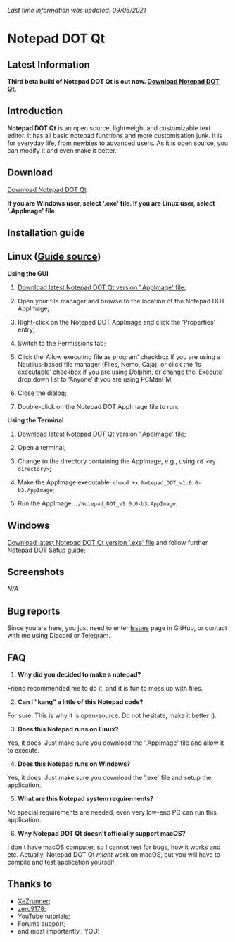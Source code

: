 *Last time information was updated: 09/05/2021*

# Notepad DOT Qt

## Latest Information

**Third beta build of Notepad DOT Qt is out now. [Download Notepad DOT Qt.](https://github.com/ncyxie/Notepad-DOT-Qt/releases/)**

## Introduction

**Notepad DOT Qt** is an open source, lightweight and customizable text editor.
It has all basic notepad functions and more customisation junk. 
It is for everyday life, from newbies to advanced users. 
As it is open source, you can modify it and even make it better.

## Download

[Download Notepad DOT Qt](https://github.com/ncyxie/Notepad-DOT-Qt/releases/)

**If you are Windows user, select '.exe' file. If you are Linux user, select '.AppImage' file.**

## Installation guide

## Linux ([Guide source](https://docs.appimage.org/introduction/quickstart.html))

**Using the GUI**
1. [Download latest Notepad DOT Qt version '.AppImage' file](https://github.com/ncyxie/Notepad-DOT-Qt/releases);

2. Open your file manager and browse to the location of the Notepad DOT AppImage;

3. Right-click on the Notepad DOT AppImage and click the ‘Properties’ entry;

4. Switch to the Permissions tab;

5. Click the ‘Allow executing file as program’ checkbox if you are using a Nautilus-based file manager (Files, Nemo, Caja), or click the ‘Is executable’ checkbox if you                    are using Dolphin, or change the ‘Execute’ drop down list to ‘Anyone’ if you are using PCManFM;

6. Close the dialog;

7. Double-click on the Notepad DOT AppImage file to run.

**Using the Terminal**
1. [Download latest Notepad DOT Qt version '.AppImage' file](https://github.com/ncyxie/Notepad-DOT-Qt/releases);

2. Open a terminal;

3. Change to the directory containing the AppImage, e.g., using ``cd <my directory>``;

4. Make the AppImage executable: ``chmod +x Notepad_DOT_v1.0.0-b3.AppImage``;

5. Run the AppImage: ``./Notepad_DOT_v1.0.0-b3.AppImage``.

## Windows

[Download latest Notepad DOT Qt version '.exe' file](https://github.com/ncyxie/Notepad-DOT-Qt/releases) and follow further Notepad DOT Setup guide;

## Screenshots

*N/A*

## Bug reports

Since you are here, you just need to enter [Issues](https://github.com/ncyxie/Notepad-DOT-Qt/issues/) page in GitHub, or contact with me using Discord or Telegram.

## FAQ

1. **Why did you decided to make a notepad?**

Friend recommended me to do it, and it is fun to mess up with files.

2. **Can I "kang" a little of this Notepad code?**

For sure. This is why it is open-source. Do not hesitate, make it better :).

3. **Does this Notepad runs on Linux?**

Yes, it does. Just make sure you download the '.AppImage' file and allow it to execute.

4. **Does this Notepad runs on Windows?**

Yes, it does. Just make sure you download the '.exe' file and setup the application.

5. **What are this Notepad system requirements?**

No special requirements are needed, even very low-end PC can run this application.

6. **Why Notepad DOT Qt doesn't officially support macOS?**

I don't have macOS computer, so I cannot test for bugs, how it works and etc. 
Actually, Notepad DOT Qt *might* work on macOS, but you will have to compile and test application
yourself.

## Thanks to

- [XeZrunner](https://github.com/XeZrunner/);
- [zero9178](https://github.com/zero9178/);
- YouTube tutorials;
- Forums support;
- and most importantly.. YOU!
